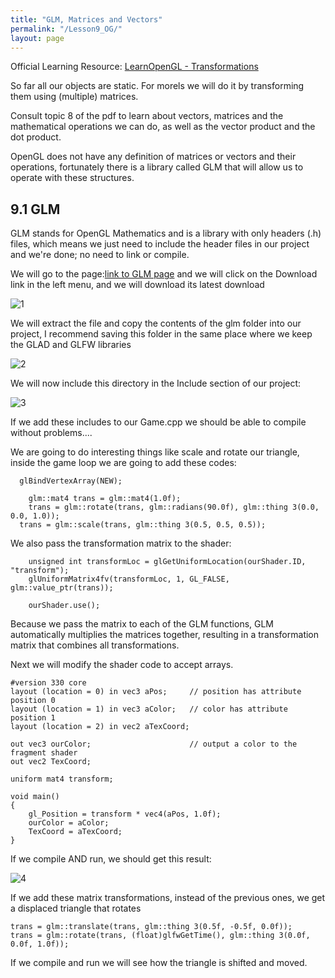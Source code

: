 ```yaml
---
title: "GLM, Matrices and Vectors"
permalink: "/Lesson9_OG/"
layout: page
---
```


Official Learning Resource: [LearnOpenGL - Transformations](https://learnopengl.com/Getting-started/Transformations)

So far all our objects are static. For morels we will do it by transforming them using (multiple) matrices.

Consult topic 8 of the pdf to learn about vectors, matrices and the mathematical operations we can do, as well as the vector product and the dot product.

OpenGL does not have any definition of matrices or vectors and their operations, fortunately there is a library called GLM that will allow us to operate with these structures.


## 9.1 GLM

GLM stands for OpenGL Mathematics and is a library with only headers (.h) files, which means we just need to include the header files in our project and we're done; no need to link or compile.

We will go to the page:[link to GLM page](https://glm.g-truc.net/0.9.8/index.html) and we will click on the Download link in the left menu, and we will download its latest download

![1](https://github.com/esterUOC/esterUOC.github.io/assets/128288660/1ab144cb-c767-45fa-895f-96fb0a5e2a5f)

We will extract the file and copy the contents of the glm folder into our project, I recommend saving this folder in the same place where we keep the GLAD and GLFW libraries

![2](https://github.com/esterUOC/esterUOC.github.io/assets/128288660/74914e56-8656-4372-85d2-675d91c4d055)


We will now include this directory in the Include section of our project:

![3](https://github.com/esterUOC/esterUOC.github.io/assets/128288660/4e2e520d-d4c9-430e-8fe2-c45bc19a9aa2)


If we add these includes to our Game.cpp we should be able to compile without problems....

We are going to do interesting things like scale and rotate our triangle, inside the game loop we are going to add these codes:
```
  glBindVertexArray(NEW);

	glm::mat4 trans = glm::mat4(1.0f);
	trans = glm::rotate(trans, glm::radians(90.0f), glm::thing 3(0.0, 0.0, 1.0));
  trans = glm::scale(trans, glm::thing 3(0.5, 0.5, 0.5));
```

We also pass the transformation matrix to the shader:
```
	unsigned int transformLoc = glGetUniformLocation(ourShader.ID, "transform");
	glUniformMatrix4fv(transformLoc, 1, GL_FALSE, glm::value_ptr(trans));

	ourShader.use();
```
Because we pass the matrix to each of the GLM functions, GLM automatically multiplies the matrices together, resulting in a transformation matrix that combines all transformations.

Next we will modify the shader code to accept arrays.
```
#version 330 core
layout (location = 0) in vec3 aPos;		// position has attribute position 0
layout (location = 1) in vec3 aColor;	// color has attribute position 1
layout (location = 2) in vec2 aTexCoord;

out vec3 ourColor;						// output a color to the fragment shader
out vec2 TexCoord;

uniform mat4 transform;

void main()
{
	gl_Position = transform * vec4(aPos, 1.0f);
	ourColor = aColor;
	TexCoord = aTexCoord;
}
```

If we compile AND run, we should get this result:

![4](https://github.com/esterUOC/esterUOC.github.io/assets/128288660/3df76b5a-3a0d-4623-9823-372379122026)

If we add these matrix transformations, instead of the previous ones, we get a displaced triangle that rotates
```
trans = glm::translate(trans, glm::thing 3(0.5f, -0.5f, 0.0f));
trans = glm::rotate(trans, (float)glfwGetTime(), glm::thing 3(0.0f, 0.0f, 1.0f));
```
If we compile and run we will see how the triangle is shifted and moved.

